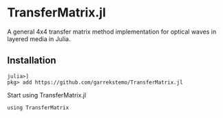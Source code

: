 # TransferMatrix.jl

A general 4x4 transfer matrix method implementation for optical waves in layered media in Julia.

## Installation

```
julia>]
pkg> add https://github.com/garrekstemo/TransferMatrix.jl
```

Start using TransferMatrix.jl

```
using TransferMatrix
```